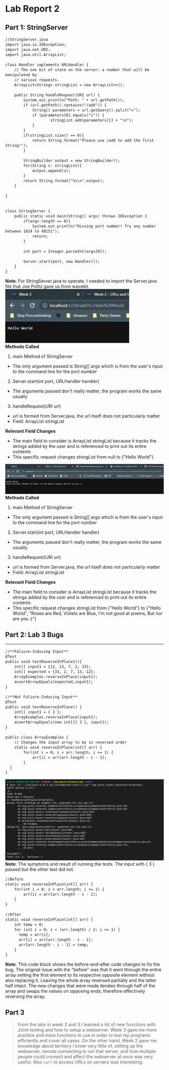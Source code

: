 # Lab Report 2  
## Part 1: StringServer
```
//StringServer.java 
import java.io.IOException;
import java.net.URI;
import java.util.ArrayList;

class Handler implements URLHandler {
    // The one bit of state on the server: a number that will be manipulated by
    // various requests.
    ArrayList<String> stringList = new ArrayList<>();

    public String handleRequest(URI url) {
        System.out.println("Path: " + url.getPath());
        if (url.getPath().contains("/add")) {
            String[] parameters = url.getQuery().split("=");
            if (parameters[0].equals("s")) {
                    stringList.add(parameters[1] + "\n");
            }
        }
        if(stringList.size() == 0){
            return String.format("Please use /add to add the first String!");
        }

        StringBuilder output = new StringBuilder();
        for(String s: stringList){
            output.append(s);
        }
        return String.format("%s\n",output);
    }

}


class StringServer {
    public static void main(String[] args) throws IOException {
        if(args.length == 0){
            System.out.println("Missing port number! Try any number between 1024 to 49151");
            return;
        }

        int port = Integer.parseInt(args[0]);

        Server.start(port, new Handler());
    }
}
```  
**Note**: For StringServer.java to operate, I needed to import the Server.java file that Joe Politz gave us from wavelet. 
![Image](StringServerExample1.png)  
**Methods Called**
1. main Method of StringServer  
  * The only argument passed is String[] args which is from the user's input to the command line for the port number
2. Server.start(int port, URLHandler handler)
  * The arguments passed don't really matter, the program works the same usually
3. handleRequest(URI url)  
  * url is formed from Server.java, the url itself does not particularly matter
  * Field: ArrayList<String> stringList  

**Relevant Field Changes**
* The main field to consider is ArrayList<String> stringList because it tracks the strings added by the user and is referenced to print out its entire contents
* This specific request changes stringList from null to {"Hello World"}    

![Image](StringServerExample2.png)  
**Methods Called**
1. main Method of StringServer  
  * The only argument passed is String[] args which is from the user's input to the command line for the port number
2. Server.start(int port, URLHandler handler)
  * The arguments passed don't really matter, the program works the same usually
3. handleRequest(URI url)  
  * url is formed from Server.java, the url itself does not particularly matter
  * Field: ArrayList<String> stringList  

**Relevant Field Changes**
* The main field to consider is ArrayList<String> stringList because it tracks the strings added by the user and is referenced to print out its entire contents
* This specific request changes stringList from {"Hello World"} to {"Hello World", "Roses are Red, Violets are Blue, I'm not good at poems, But nor are you :)"}    

## Part 2: Lab 3 Bugs  

---
```
//**Faliure-Inducing Input**  
@Test
public void testReverseInPlace1(){
    int[] input1 = {12, 13, 7, 2, 33};
    int[] expected = {33, 2, 7, 13, 12};
    ArrayExamples.reverseInPlace(input1);
    assertArrayEquals(expected,input1);
}

//**Not Faliure-Inducing Input**  
@Test 
public void testReverseInPlace() {
    int[] input1 = { 3 };
    ArrayExamples.reverseInPlace(input1);
    assertArrayEquals(new int[]{ 3 }, input1);
}

public class ArrayExamples {
    // Changes the input array to be in reversed order
    static void reverseInPlace(int[] arr) {
        for(int i = 0; i < arr.length; i += 1) {
            arr[i] = arr[arr.length - i - 1];
        }
  }
}

```  
![Image](Lab3Symptom.PNG)  
**Note**: The symptoms and result of running the tests. The input with { 3 } passed but the other test did not. 
```
//Before
static void reverseInPlace(int[] arr) {
    for(int i = 0; i < arr.length; i += 1) {
        arr[i] = arr[arr.length - i - 1];
    }
}

//After
static void reverseInPlace(int[] arr) {
    int temp = 0;
    for (int i = 0; i < (arr.length) / 2; i += 1) {
      temp = arr[i];
      arr[i] = arr[arr.length - i - 1];
      arr[arr.length - i - 1] = temp;
    }
}                                
```  
**Note**: This code block shows the before-and-after code changes to fix the bug. The original issue with the "before" was that it went through the entire array setting the first element to its respective opposite element without also replacing it. Leaving the whole array reversed partially and the latter half intact. 
The new changes that were made iterates through half of the array and swaps the values on opposing ends, therefore effectively reversing the array. 
## Part 3  
> From the labs in week 2 and 3 I learned a lot of new functions with JUnit testing and how to setup a webserver. Week 3 gave me more practice and more functions to use in order to test my programs efficiently and cover all cases. On the other hand, Week 2 gave me knowledge about territory I knew very little of, setting up the webserver, remote connecting to run that server, and how multiple people could connect and affect the webserver at once was very useful. Also ```curl``` to access URLs on servers was interesting. 
